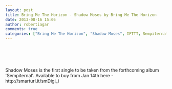 ```yaml
---
layout: post
title: Bring Me The Horizon - Shadow Moses by Bring Me The Horizon
date: 2013-08-16 15:05
author: robertiagar
comments: true
categories: ["Bring Me The Horizon", "Shadow Moses", IFTTT, Sempiternal, SoundCloud]
---
```

<div><br /><br /><br /><br />Shadow Moses is the first single to be taken from the forthcoming album 'Sempiternal'. Available to buy from Jan 14th here - http://smarturl.it/smDigi_i</div>
